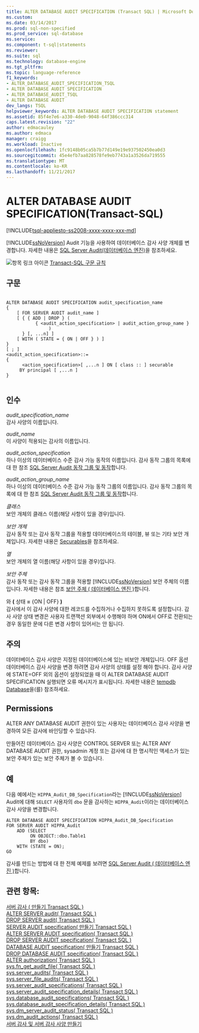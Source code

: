 ```yaml
---
title: ALTER DATABASE AUDIT SPECIFICATION (Transact SQL) | Microsoft Docs
ms.custom: 
ms.date: 03/14/2017
ms.prod: sql-non-specified
ms.prod_service: sql-database
ms.service: 
ms.component: t-sql|statements
ms.reviewer: 
ms.suite: sql
ms.technology: database-engine
ms.tgt_pltfrm: 
ms.topic: language-reference
f1_keywords:
- ALTER_DATABASE_AUDIT_SPECIFICATION_TSQL
- ALTER DATABASE AUDIT SPECIFICATION
- ALTER_DATABASE_AUDIT_TSQL
- ALTER DATABASE AUDIT
dev_langs: TSQL
helpviewer_keywords: ALTER DATABASE AUDIT SPECIFICATION statement
ms.assetid: 85f4e7e6-a330-4de0-9048-64f386ccc314
caps.latest.revision: "22"
author: edmacauley
ms.author: edmaca
manager: craigg
ms.workload: Inactive
ms.openlocfilehash: 1fc9148b05ca5b7b77d149e19e937502450ea0d3
ms.sourcegitcommit: 45e4efb7aa828578fe9eb7743a1a3526da719555
ms.translationtype: MT
ms.contentlocale: ko-KR
ms.lasthandoff: 11/21/2017
---
```

# <a name="alter-database-audit-specification-transact-sql"></a>ALTER DATABASE AUDIT SPECIFICATION(Transact-SQL)
[!INCLUDE[tsql-appliesto-ss2008-xxxx-xxxx-xxx-md](../../includes/tsql-appliesto-ss2008-xxxx-xxxx-xxx-md.md)]

  [!INCLUDE[ssNoVersion](../../includes/ssnoversion-md.md)] Audit 기능을 사용하여 데이터베이스 감사 사양 개체를 변경합니다. 자세한 내용은 [SQL Server Audit&#40;데이터베이스 엔진&#41;](../../relational-databases/security/auditing/sql-server-audit-database-engine.md)을 참조하세요.  
  
 ![항목 링크 아이콘](../../database-engine/configure-windows/media/topic-link.gif "항목 링크 아이콘") [Transact-SQL 구문 규칙](../../t-sql/language-elements/transact-sql-syntax-conventions-transact-sql.md)  
  
## <a name="syntax"></a>구문  
  
```  
  
ALTER DATABASE AUDIT SPECIFICATION audit_specification_name  
{  
    [ FOR SERVER AUDIT audit_name ]  
    [ { { ADD | DROP } (   
           { <audit_action_specification> | audit_action_group_name }   
                )   
      } [, ...n] ]  
    [ WITH ( STATE = { ON | OFF } ) ]  
}  
[ ; ]  
<audit_action_specification>::=  
{  
      <action_specification>[ ,...n ] ON [ class :: ] securable   
     BY principal [ ,...n ]   
}  
  
```  
  
## <a name="arguments"></a>인수  
 *audit_specification_name*  
 감사 사양의 이름입니다.  
  
 *audit_name*  
 이 사양이 적용되는 감사의 이름입니다.  
  
 *audit_action_specification*  
 하나 이상의 데이터베이스 수준 감사 가능 동작의 이름입니다. 감사 동작 그룹의 목록에 대 한 참조 [SQL Server Audit 동작 그룹 및 동작](../../relational-databases/security/auditing/sql-server-audit-action-groups-and-actions.md)합니다.  
  
 *audit_action_group_name*  
 하나 이상의 데이터베이스 수준 감사 가능 동작 그룹의 이름입니다. 감사 동작 그룹의 목록에 대 한 참조 [SQL Server Audit 동작 그룹 및 동작](../../relational-databases/security/auditing/sql-server-audit-action-groups-and-actions.md)합니다.  
  
 *클래스*  
 보안 개체의 클래스 이름(해당 사항이 있을 경우)입니다.  
  
 *보안 개체*  
 감사 동작 또는 감사 동작 그룹을 적용할 데이터베이스의 테이블, 뷰 또는 기타 보안 개체입니다. 자세한 내용은 [Securables](../../relational-databases/security/securables.md)을 참조하세요.  
  
 *열*  
 보안 개체의 열 이름(해당 사항이 있을 경우)입니다.  
  
 *보안 주체*  
 감사 동작 또는 감사 동작 그룹을 적용할 [!INCLUDE[ssNoVersion](../../includes/ssnoversion-md.md)] 보안 주체의 이름입니다. 자세한 내용은 참조 [보안 주체 &#40; 데이터베이스 엔진 &#41;](../../relational-databases/security/authentication-access/principals-database-engine.md)합니다.  
  
 와 **(** 상태  **=**  {ON | OFF} **)**  
 감사에서 이 감사 사양에 대한 레코드를 수집하거나 수집하지 못하도록 설정합니다. 감사 사양 상태 변경은 사용자 트랜잭션 외부에서 수행해야 하며 ON에서 OFF로 전환되는 경우 동일한 문에 다른 변경 사항이 있어서는 안 됩니다.  
  
## <a name="remarks"></a>주의  
 데이터베이스 감사 사양은 지정된 데이터베이스에 있는 비보안 개체입니다. OFF 옵션 데이터베이스 감사 사양을 변경 하려면 감사 사양의 상태를 설정 해야 합니다. 감사 사양에 STATE=OFF 외의 옵션이 설정되었을 때 이 ALTER DATABASE AUDIT SPECIFICATION 실행되면 오류 메시지가 표시됩니다. 자세한 내용은 [tempdb Database](../../relational-databases/databases/tempdb-database.md)을(를) 참조하세요.  
  
## <a name="permissions"></a>Permissions  
 ALTER ANY DATABASE AUDIT 권한이 있는 사용자는 데이터베이스 감사 사양을 변경하여 모든 감사에 바인딩할 수 있습니다.  
  
 만들어진 데이터베이스 감사 사양은 CONTROL SERVER 또는 ALTER ANY DATABASE AUDIT 권한, sysadmin 계정 또는 감사에 대 한 명시적인 액세스가 있는 보안 주체가 있는 보안 주체가 볼 수 있습니다.  
  
## <a name="examples"></a>예  
 다음 예에서는 `HIPPA_Audit_DB_Specification`라는 [!INCLUDE[ssNoVersion](../../includes/ssnoversion-md.md)] Audit에 대해 `SELECT` 사용자의 `dbo` 문을 감사하는 `HIPPA_Audit`이라는 데이터베이스 감사 사양을 변경합니다.  
  
```  
ALTER DATABASE AUDIT SPECIFICATION HIPPA_Audit_DB_Specification  
FOR SERVER AUDIT HIPPA_Audit  
    ADD (SELECT  
         ON OBJECT::dbo.Table1  
         BY dbo)  
    WITH (STATE = ON);  
GO  
```  
  
 감사를 만드는 방법에 대 한 전체 예제를 보려면 [SQL Server Audit &#40; 데이터베이스 엔진 &#41;](../../relational-databases/security/auditing/sql-server-audit-database-engine.md)합니다.  
  
## <a name="see-also"></a>관련 항목:  
 [서버 감사 &#40; 만들기 Transact SQL &#41;](../../t-sql/statements/create-server-audit-transact-sql.md)   
 [ALTER SERVER audit&#40; Transact SQL &#41;](../../t-sql/statements/alter-server-audit-transact-sql.md)   
 [DROP SERVER audit&#40; Transact SQL &#41;](../../t-sql/statements/drop-server-audit-transact-sql.md)   
 [SERVER AUDIT specification&#40; 만들기 Transact SQL &#41;](../../t-sql/statements/create-server-audit-specification-transact-sql.md)   
 [ALTER SERVER AUDIT specification&#40; Transact SQL &#41;](../../t-sql/statements/alter-server-audit-specification-transact-sql.md)   
 [DROP SERVER AUDIT specification&#40; Transact SQL &#41;](../../t-sql/statements/drop-server-audit-specification-transact-sql.md)   
 [DATABASE AUDIT specification&#40; 만들기 Transact SQL &#41;](../../t-sql/statements/create-database-audit-specification-transact-sql.md)   
 [DROP DATABASE AUDIT specification&#40; Transact SQL &#41;](../../t-sql/statements/drop-database-audit-specification-transact-sql.md)   
 [ALTER authorization&#40; Transact SQL &#41;](../../t-sql/statements/alter-authorization-transact-sql.md)   
 [sys.fn_get_audit_file&#40; Transact SQL &#41;](../../relational-databases/system-functions/sys-fn-get-audit-file-transact-sql.md)   
 [sys.server_audits&#40; Transact SQL &#41;](../../relational-databases/system-catalog-views/sys-server-audits-transact-sql.md)   
 [sys.server_file_audits&#40; Transact SQL &#41;](../../relational-databases/system-catalog-views/sys-server-file-audits-transact-sql.md)   
 [sys.server_audit_specifications&#40; Transact SQL &#41;](../../relational-databases/system-catalog-views/sys-server-audit-specifications-transact-sql.md)   
 [sys.server_audit_specification_details&#40; Transact SQL &#41;](../../relational-databases/system-catalog-views/sys-server-audit-specification-details-transact-sql.md)   
 [sys.database_audit_specifications&#40; Transact SQL &#41;](../../relational-databases/system-catalog-views/sys-database-audit-specifications-transact-sql.md)   
 [sys.database_audit_specification_details&#40; Transact SQL &#41;](../../relational-databases/system-catalog-views/sys-database-audit-specification-details-transact-sql.md)   
 [sys.dm_server_audit_status&#40; Transact SQL &#41;](../../relational-databases/system-dynamic-management-views/sys-dm-server-audit-status-transact-sql.md)   
 [sys.dm_audit_actions&#40; Transact SQL &#41;](../../relational-databases/system-dynamic-management-views/sys-dm-audit-actions-transact-sql.md)   
 [서버 감사 및 서버 감사 사양 만들기](../../relational-databases/security/auditing/create-a-server-audit-and-server-audit-specification.md)  
  
  
